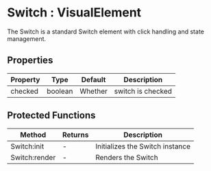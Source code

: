 # Switch : VisualElement
The Switch is a standard Switch element with click handling and state management.

## Properties

|Property|Type|Default|Description|
|---|---|---|---|
|checked|boolean|Whether|switch is checked


## Protected Functions

|Method|Returns|Description|
|---|---|---|
|Switch:init|-|Initializes the Switch instance
|Switch:render|-|Renders the Switch


